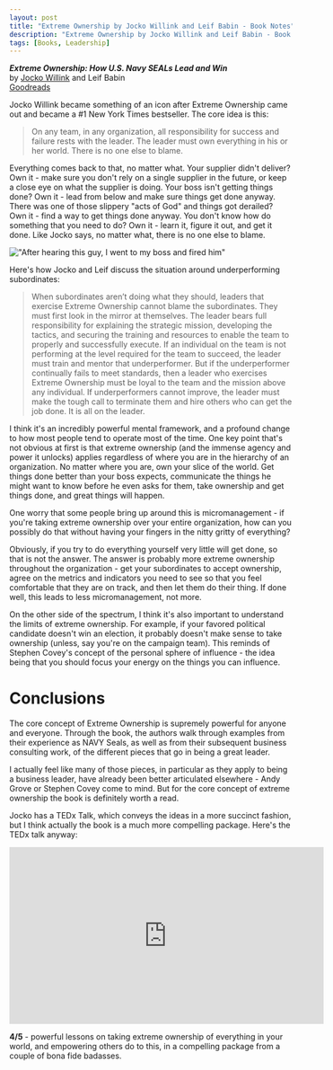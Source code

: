 ```yaml
---
layout: post
title: "Extreme Ownership by Jocko Willink and Leif Babin - Book Notes"
description: "Extreme Ownership by Jocko Willink and Leif Babin - Book Notes"
tags: [Books, Leadership]
---
```

***Extreme Ownership: How U.S. Navy SEALs Lead and Win***<br/>
by [Jocko Willink](https://en.wikipedia.org/wiki/Jocko_Willink) and Leif Babin<br/>
[Goodreads](https://www.goodreads.com/book/show/23848190-extreme-ownership)

Jocko Willink became something of an icon after Extreme Ownership came out and became a #1 New York Times bestseller. The core idea is this:

> On any team, in any organization, all responsibility for success and failure rests with the leader. The leader must own everything in his or her world. There is no one else to blame.

Everything comes back to that, no matter what. Your supplier didn't deliver? Own it - make sure you don't rely on a single supplier in the future, or keep a close eye on what the supplier is doing. Your boss isn't getting things done? Own it - lead from below and make sure things get done anyway. There was one of those slippery "acts of God" and things got derailed? Own it - find a way to get things done anyway. You don't know how do something that you need to do? Own it - learn it, figure it out, and get it done. Like Jocko says, no matter what, there is no one else to blame.

!["After hearing this guy, I went to my boss and fired him"](https://images01.military.com/sites/default/files/styles/full/public/2020-04/Jocko%202.jpg)

<!--more-->

Here's how Jocko and Leif discuss the situation around underperforming subordinates:

> When subordinates aren’t doing what they should, leaders that exercise Extreme Ownership cannot blame the subordinates. They must first look in the mirror at themselves. The leader bears full responsibility for explaining the strategic mission, developing the tactics, and securing the training and resources to enable the team to properly and successfully execute. If an individual on the team is not performing at the level required for the team to succeed, the leader must train and mentor that underperformer. But if the underperformer continually fails to meet standards, then a leader who exercises Extreme Ownership must be loyal to the team and the mission above any individual. If underperformers cannot improve, the leader must make the tough call to terminate them and hire others who can get the job done. It is all on the leader.

I think it's an incredibly powerful mental framework, and a profound change to how most people tend to operate most of the time. One key point that's not obvious at first is that extreme ownership (and the immense agency and power it unlocks) applies regardless of where you are in the hierarchy of an organization. No matter where you are, own your slice of the world. Get things done better than your boss expects, communicate the things he might want to know before he even asks for them, take ownership and get things done, and great things will happen.

One worry that some people bring up around this is micromanagement - if you're taking extreme ownership over your entire organization, how can you possibly do that without having your fingers in the nitty gritty of everything?

Obviously, if you try to do everything yourself very little will get done, so that is not the answer. The answer is probably more extreme ownership throughout the organization - get your subordinates to accept ownership, agree on the metrics and indicators you need to see so that you feel comfortable that they are on track, and then let them do their thing. If done well, this leads to less micromanagement, not more.

On the other side of the spectrum, I think it's also important to understand the limits of extreme ownership. For example, if your favored political candidate doesn't win an election, it probably doesn't make sense to take ownership (unless, say you're on the campaign team). This reminds of Stephen Covey's concept of the personal sphere of influence - the idea being that you should focus your energy on the things you can influence.

# Conclusions

The core concept of Extreme Ownership is supremely powerful for anyone and everyone. Through the book, the authors walk through examples from their experience as NAVY Seals, as well as from their subsequent business consulting work, of the different pieces that go in being a great leader.

I actually feel like many of those pieces, in particular as they apply to being a business leader, have already been better articulated elsewhere - Andy Grove or Stephen Covey come to mind. But for the core concept of extreme ownership the book is definitely worth a read.

Jocko has a TEDx Talk, which conveys the ideas in a more succinct fashion, but I think actually the book is a much more compelling package. Here's the TEDx talk anyway:

<iframe width="560" height="315" src="https://www.youtube-nocookie.com/embed/ljqra3BcqWM" frameborder="0" allow="accelerometer; autoplay; clipboard-write; encrypted-media; gyroscope; picture-in-picture" allowfullscreen></iframe>

**4/5** - powerful lessons on taking extreme ownership of everything in your world, and empowering others do to this, in a compelling package from a couple of bona fide badasses.
